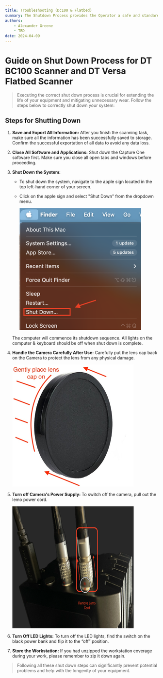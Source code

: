 ```yaml
---
title: Troubleshooting (Dc100 & Flatbed)
summary: The Shutdown Process provides the Operator a safe and standardized way of powe
authors:
    - Alexander Greene
    - TBD
date: 2024-04-09
---
```


# Guide on Shut Down Process for DT BC100 Scanner and DT Versa Flatbed Scanner

>Executing the correct shut down process is crucial for extending the life of your equipment and mitigating unnecessary wear. Follow the steps below to correctly shut down your system:

## Steps for Shutting Down

1. **Save and Export All Information:**
    After you finish the scanning task, make sure all the information has been successfully saved to storage. Confirm the successful exportation of all data to avoid any data loss.

2. **Close All Software and Applications:**
    Shut down the Capture One software first. Make sure you close all open tabs and windows before proceeding.

3. **Shut Down the System:**
    - To shut down the system, navigate to the apple sign located in the top left-hand corner of your screen.
    - Click on the apple sign and select "Shut Down" from the dropdown menu.

      <img src="https://github.com/Allx92/Digitization-Playbook/blob/main/images/Shut%20down%20.png" alt="Shut Down" width="400" height="400">

    The computer will commence its shutdown sequence. All lights on the computer & keyboard should be off when shut down is complete.

4. **Handle the Camera Carefully After Use:**
    Carefully put the lens cap back on the Camera to protect the lens from any physical damage.

   <img src="https://github.com/Allx92/Digitization-Playbook/blob/main/images/Lens%20Cap.jpeg" alt="Lens Cap" width="400" height="400">

6. **Turn off Camera's Power Supply:**
    To switch off the camera, pull out the lemo power cord.

   <img src="https://github.com/Allx92/Digitization-Playbook/blob/main/images/Removal%20Lemo%20Cord%20.png" alt="Lemo Cord Removal" width="400" height="400">

8. **Turn Off LED Lights:**
    To turn off the LED lights, find the switch on the black power bank and flip it to the “off” position.

9. **Store the Workstation:**
    If you had unzipped the workstation coverage during your work, please remember to zip it down again.


> Following all these shut down steps can significantly prevent potential problems and help with the longevity of your equipment.
